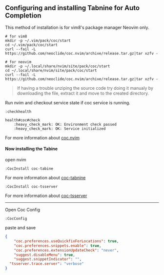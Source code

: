 ## Configuring and installing Tabnine for Auto Completion

This method of installation is for vim8's package manager Neovim only.

```
# for vim8
mkdir -p ~/.vim/pack/coc/start
cd ~/.vim/pack/coc/start
curl --fail -L https://github.com/neoclide/coc.nvim/archive/release.tar.gz|tar xzfv -

# for neovim
mkdir -p ~/.local/share/nvim/site/pack/coc/start
cd ~/.local/share/nvim/site/pack/coc/start
curl --fail -L https://github.com/neoclide/coc.nvim/archive/release.tar.gz|tar xzfv -
```

> If having a trouble unziping the source code try doing it manualy by downloading the file, extract it and move to the created directory.

Run nvim and checkout service state if coc service is running.

`:checkhealth`

```
health#coc#check
	:heavy_check_mark: OK: Environment check passed
	:heavy_check_mark: OK: Service initialized
```

For more information about [coc.nvim](https://github.com/neoclide/coc.nvim/wiki/Install-coc.nvim)

#### Now installing the Tabine

open nvim

`:CocInstall coc-tabine`

For more information about [coc-tabnine](https://github.com/neoclide/coc-tabnine)

`:CocInstall coc-tsserver`

For more information about [coc-tsserver](https://github.com/neoclide/coc-tsserver)

---

Open Coc Config

`:CocConfig`

paste and save
```json
{
	"coc.preferences.useQuickfixForLocations": true,
	"coc.preferences.snippets.enable": true,
	"coc.preferences.extensionUpdateCheck": "never",
	"suggest.disableMenu": true,
	"suggest.snippetIndicator": "",
  "tsserver.trace.server": "verbose"
}
```
